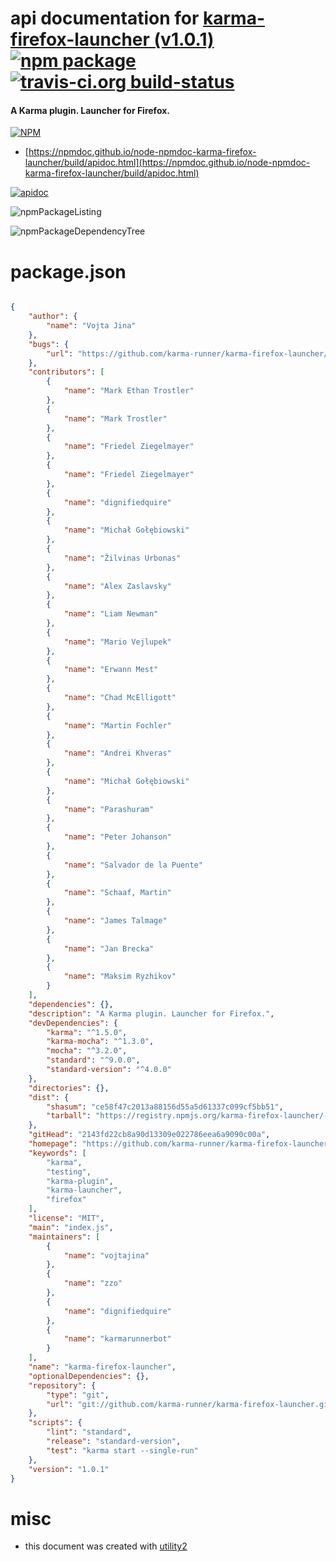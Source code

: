 # api documentation for  [karma-firefox-launcher (v1.0.1)](https://github.com/karma-runner/karma-firefox-launcher#readme)  [![npm package](https://img.shields.io/npm/v/npmdoc-karma-firefox-launcher.svg?style=flat-square)](https://www.npmjs.org/package/npmdoc-karma-firefox-launcher) [![travis-ci.org build-status](https://api.travis-ci.org/npmdoc/node-npmdoc-karma-firefox-launcher.svg)](https://travis-ci.org/npmdoc/node-npmdoc-karma-firefox-launcher)
#### A Karma plugin. Launcher for Firefox.

[![NPM](https://nodei.co/npm/karma-firefox-launcher.png?downloads=true&downloadRank=true&stars=true)](https://www.npmjs.com/package/karma-firefox-launcher)

- [https://npmdoc.github.io/node-npmdoc-karma-firefox-launcher/build/apidoc.html](https://npmdoc.github.io/node-npmdoc-karma-firefox-launcher/build/apidoc.html)

[![apidoc](https://npmdoc.github.io/node-npmdoc-karma-firefox-launcher/build/screenCapture.buildCi.browser.%252Ftmp%252Fbuild%252Fapidoc.html.png)](https://npmdoc.github.io/node-npmdoc-karma-firefox-launcher/build/apidoc.html)

![npmPackageListing](https://npmdoc.github.io/node-npmdoc-karma-firefox-launcher/build/screenCapture.npmPackageListing.svg)

![npmPackageDependencyTree](https://npmdoc.github.io/node-npmdoc-karma-firefox-launcher/build/screenCapture.npmPackageDependencyTree.svg)



# package.json

```json

{
    "author": {
        "name": "Vojta Jina"
    },
    "bugs": {
        "url": "https://github.com/karma-runner/karma-firefox-launcher/issues"
    },
    "contributors": [
        {
            "name": "Mark Ethan Trostler"
        },
        {
            "name": "Mark Trostler"
        },
        {
            "name": "Friedel Ziegelmayer"
        },
        {
            "name": "Friedel Ziegelmayer"
        },
        {
            "name": "dignifiedquire"
        },
        {
            "name": "Michał Gołębiowski"
        },
        {
            "name": "Žilvinas Urbonas"
        },
        {
            "name": "Alex Zaslavsky"
        },
        {
            "name": "Liam Newman"
        },
        {
            "name": "Mario Vejlupek"
        },
        {
            "name": "Erwann Mest"
        },
        {
            "name": "Chad McElligott"
        },
        {
            "name": "Martin Fochler"
        },
        {
            "name": "Andrei Khveras"
        },
        {
            "name": "Michał Gołębiowski"
        },
        {
            "name": "Parashuram"
        },
        {
            "name": "Peter Johanson"
        },
        {
            "name": "Salvador de la Puente"
        },
        {
            "name": "Schaaf, Martin"
        },
        {
            "name": "James Talmage"
        },
        {
            "name": "Jan Brecka"
        },
        {
            "name": "Maksim Ryzhikov"
        }
    ],
    "dependencies": {},
    "description": "A Karma plugin. Launcher for Firefox.",
    "devDependencies": {
        "karma": "^1.5.0",
        "karma-mocha": "^1.3.0",
        "mocha": "^3.2.0",
        "standard": "^9.0.0",
        "standard-version": "^4.0.0"
    },
    "directories": {},
    "dist": {
        "shasum": "ce58f47c2013a88156d55a5d61337c099cf5bb51",
        "tarball": "https://registry.npmjs.org/karma-firefox-launcher/-/karma-firefox-launcher-1.0.1.tgz"
    },
    "gitHead": "2143fd22cb8a90d13309e022786eea6a9090c00a",
    "homepage": "https://github.com/karma-runner/karma-firefox-launcher#readme",
    "keywords": [
        "karma",
        "testing",
        "karma-plugin",
        "karma-launcher",
        "firefox"
    ],
    "license": "MIT",
    "main": "index.js",
    "maintainers": [
        {
            "name": "vojtajina"
        },
        {
            "name": "zzo"
        },
        {
            "name": "dignifiedquire"
        },
        {
            "name": "karmarunnerbot"
        }
    ],
    "name": "karma-firefox-launcher",
    "optionalDependencies": {},
    "repository": {
        "type": "git",
        "url": "git://github.com/karma-runner/karma-firefox-launcher.git"
    },
    "scripts": {
        "lint": "standard",
        "release": "standard-version",
        "test": "karma start --single-run"
    },
    "version": "1.0.1"
}
```



# misc
- this document was created with [utility2](https://github.com/kaizhu256/node-utility2)
